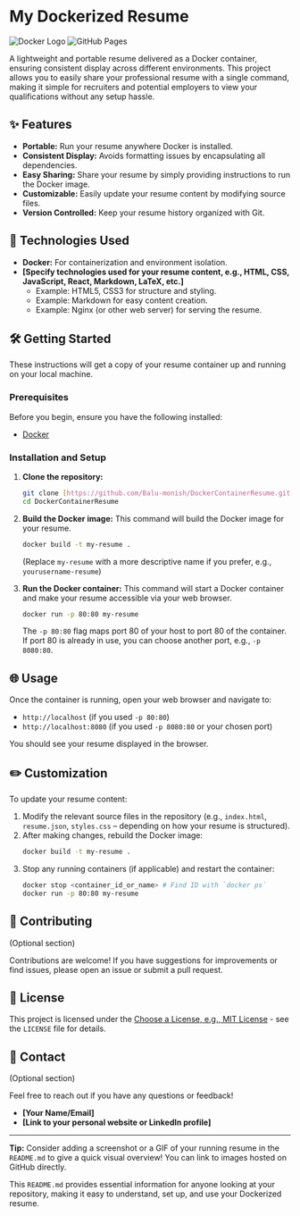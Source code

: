 # My Dockerized Resume

![Docker Logo](https://img.shields.io/badge/Docker-2496ED?style=for-the-badge&logo=docker&logoColor=white)
![GitHub Pages](https://img.shields.io/badge/GitHub%20Pages-222222?style=for-the-badge&logo=github&logoColor=white)

A lightweight and portable resume delivered as a Docker container, ensuring consistent display across different environments. This project allows you to easily share your professional resume with a single command, making it simple for recruiters and potential employers to view your qualifications without any setup hassle.

## ✨ Features

* **Portable:** Run your resume anywhere Docker is installed.
* **Consistent Display:** Avoids formatting issues by encapsulating all dependencies.
* **Easy Sharing:** Share your resume by simply providing instructions to run the Docker image.
* **Customizable:** Easily update your resume content by modifying source files.
* **Version Controlled:** Keep your resume history organized with Git.

## 🚀 Technologies Used

* **Docker:** For containerization and environment isolation.
* **[Specify technologies used for your resume content, e.g., HTML, CSS, JavaScript, React, Markdown, LaTeX, etc.]**
    * Example: HTML5, CSS3 for structure and styling.
    * Example: Markdown for easy content creation.
    * Example: Nginx (or other web server) for serving the resume.

## 🛠️ Getting Started

These instructions will get a copy of your resume container up and running on your local machine.

### Prerequisites

Before you begin, ensure you have the following installed:

* [Docker](https://docs.docker.com/get-docker/)

### Installation and Setup

1.  **Clone the repository:**
    ```bash
    git clone [https://github.com/Balu-monish/DockerContainerResume.git](https://github.com/Balu-monish/DockerContainerResume.git)
    cd DockerContainerResume
    ```

2.  **Build the Docker image:**
    This command will build the Docker image for your resume.
    ```bash
    docker build -t my-resume .
    ```
    (Replace `my-resume` with a more descriptive name if you prefer, e.g., `yourusername-resume`)

3.  **Run the Docker container:**
    This command will start a Docker container and make your resume accessible via your web browser.
    ```bash
    docker run -p 80:80 my-resume
    ```
    The `-p 80:80` flag maps port 80 of your host to port 80 of the container. If port 80 is already in use, you can choose another port, e.g., `-p 8080:80`.

## 🌐 Usage

Once the container is running, open your web browser and navigate to:

* `http://localhost` (if you used `-p 80:80`)
* `http://localhost:8080` (if you used `-p 8080:80` or your chosen port)

You should see your resume displayed in the browser.

## ✏️ Customization

To update your resume content:

1.  Modify the relevant source files in the repository (e.g., `index.html`, `resume.json`, `styles.css` – depending on how your resume is structured).
2.  After making changes, rebuild the Docker image:
    ```bash
    docker build -t my-resume .
    ```
3.  Stop any running containers (if applicable) and restart the container:
    ```bash
    docker stop <container_id_or_name> # Find ID with `docker ps`
    docker run -p 80:80 my-resume
    ```

## 🤝 Contributing

(Optional section)

Contributions are welcome! If you have suggestions for improvements or find issues, please open an issue or submit a pull request.

## 📄 License

This project is licensed under the [Choose a License, e.g., MIT License](LICENSE) - see the `LICENSE` file for details.

## 📧 Contact

(Optional section)

Feel free to reach out if you have any questions or feedback!

* **[Your Name/Email]**
* **[Link to your personal website or LinkedIn profile]**

---

**Tip:** Consider adding a screenshot or a GIF of your running resume in the `README.md` to give a quick visual overview! You can link to images hosted on GitHub directly.

This `README.md` provides essential information for anyone looking at your repository, making it easy to understand, set up, and use your Dockerized resume.
